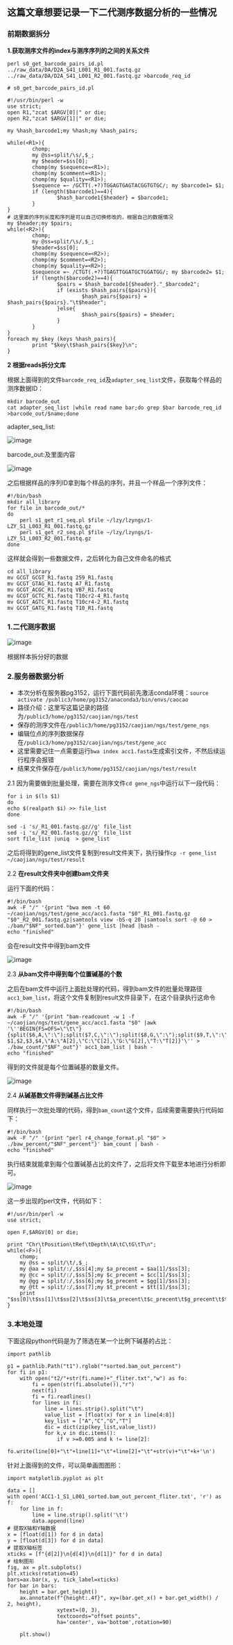 ## 这篇文章想要记录一下二代测序数据分析的一些情况
### 前期数据拆分

**1.获取测序文件的index与测序序列的之间的关系文件**

```
perl s0_get_barcode_pairs_id.pl ../raw_data/DA/D2A_S41_L001_R1_001.fastq.gz ../raw_data/DA/D2A_S41_L001_R2_001.fastq.gz >barcode_req_id
```

```
# s0_get_barcode_pairs_id.pl

#!/usr/bin/perl -w
use strict;
open R1,"zcat $ARGV[0]|" or die;
open R2,"zcat $ARGV[1]|" or die;

my %hash_barcode1;my %hash;my %hash_pairs;

while(<R1>){
        chomp;
        my @ss=split/\s/,$_;
        my $header=$ss[0];
        chomp(my $sequence=<R1>);
        chomp(my $comment=<R1>);
        chomp(my $quality=<R1>);
        $sequence =~ /GCTT(.+?)TGGAGTGAGTACGGTGTGC/; my $barcode1= $1;
        if (length($barcode1)==4){
                $hash_barcode1{$header} = $barcode1;
        }
}
# 这里面的序列长度和序列是可以自己切换修改的，根据自己的数据情况
my $header;my $pairs;
while(<R2>){
        chomp;
        my @ss=split/\s/,$_;
        $header=$ss[0];
        chomp(my $sequence=<R2>);
        chomp(my $comment=<R2>);
        chomp(my $quality=<R2>);
        $sequence =~ /CTGT(.+?)TGAGTTGGATGCTGGATGG/; my $barcode2= $1;
        if (length($barcode2)==4){
                $pairs = $hash_barcode1{$header}."_$barcode2";
                if (exists $hash_pairs{$pairs}){
                        $hash_pairs{$pairs} = $hash_pairs{$pairs}."\t$header";
                }else{
                        $hash_pairs{$pairs} = $header;
                }
        }
}
foreach my $key (keys %hash_pairs){
        print "$key\t$hash_pairs{$key}\n";
}
```
**2 根据reads拆分文库**

根据上面得到的文件`barcode_req_id`及`adapter_seq_list`文件，获取每个样品的测序数据ID：

```
mkdir barcode_out
cat adapter_seq_list |while read name bar;do grep $bar barcode_req_id >barcode_out/$name;done

```
adapter_seq_list:

![image](https://github.com/Raymundo-cj/the-biology-test/assets/64938817/58fdbc64-f0af-4389-bc40-3f4801f413f8)

barcode_out:及里面内容

![image](https://github.com/Raymundo-cj/the-biology-test/assets/64938817/7513a809-5cb2-4a9b-96d4-41da57055996)

之后根据样品的序列ID拿到每个样品的序列，并且一个样品一个序列文件：

```
#!/bin/bash
mkdir all_library
for file in barcode_out/*
do
    perl s1_get_r1_seq.pl $file ~/lzy/lzyngs/1-LZY_S1_L003_R1_001.fastq.gz
    perl s1_get_r2_seq.pl $file ~/lzy/lzyngs/1-LZY_S1_L003_R2_001.fastq.gz
done

```

这样就会得到一些数据文件，之后转化为自己文件命名的格式

```
cd all_library
mv GCGT_GCGT_R1.fastq 259_R1.fastq
mv GCGT_GTAG_R1.fastq A7_R1.fastq
mv GCGT_ACGC_R1.fastq VB7_R1.fastq
mv GCGT_GCTC_R1.fastq T10cr2-4_R1.fastq
mv GCGT_AGTC_R1.fastq T10cr4-2_R1.fastq
mv GCGT_GATG_R1.fastq T10_R1.fastq
```

### 1.二代测序数据
![image](https://github.com/Raymundo-cj/the-biology-test/assets/64938817/0345d56c-743a-4ae5-8e7d-4707d18da0f7)

根据样本拆分好的数据

### 2.服务器数据分析
* 本次分析在服务器pg3152，运行下面代码前先激活conda环境：`source activate /public3/home/pg3152/anaconda3/bin/envs/caocao`
* 路径介绍：这里写这篇记录的路径为`/public3/home/pg3152/caojian/ngs/test`
* 保存的测序文件在`/public3/home/pg3152/caojian/ngs/test/gene_ngs`
* 编辑位点的序列数据保存在`/public3/home/pg3152/caojian/ngs/test/gene_acc`
* 这里需要记住一点需要运行`bwa index acc1.fasta`生成索引文件，不然后续运行程序会报错
* 结果文件保存在`/public3/home/pg3152/caojian/ngs/test/result`

2.1 因为需要做到批量处理，需要在测序文件`cd gene_ngs`中运行以下一段代码：

```
for i in $(ls $1)
do 
echo $(realpath $i) >> file_list 
done

sed -i 's/_R1_001.fastq.gz//g' file_list
sed -i 's/_R2_001.fastq.gz//g' file_list
sort file_list |uniq  > gene_list
```
之后将得到的gene_list文件复制到result文件夹下，执行操作`cp -r gene_list ~/caojian/ngs/test/result`

2.2 **在result文件夹中创建bam文件夹**

运行下面的代码：

```
#!/bin/bash
awk -F "/" '{print "bwa mem -t 60 ~/caojian/ngs/test/gene_acc/acc1.fasta "$0"_R1_001.fastq.gz "$0"_R2_001.fastq.gz|samtools view -bS-q 20 |samtools sort -@ 60 > ./bam/"$NF"_sorted.bam"}' gene_list |head |bash -
echo "finished"
```
会在result文件中得到bam文件

![image](https://github.com/Raymundo-cj/the-biology-test/assets/64938817/1259f2e5-5c82-4acd-8f55-6a938d83c884)


2.3 **从bam文件中得到每个位置碱基的个数**

之后在bam文件中运行上面批处理的代码，得到bam文件的批量处理路径`acc1_bam_list`，将这个文件复制到result文件目录下，在这个目录执行这命令
```
#!/bin/bash
awk -F "/" '{print "bam-readcount -w 1 -f ~/caojian/ngs/test/gene_acc/acc1.fasta "$0" |awk '\''BEGIN{FS=OFS=\"\t\"}{split($6,A,\":\");split($7,C,\":\");split($8,G,\":\");split($9,T,\":\");print $1,$2,$3,$4,\"A:\"A[2],\"C:\"C[2],\"G:\"G[2],\"T:\"T[2]}'\'' > ./baw_count/"$NF"_out"}' acc1_bam_list | bash -
echo "finished"
```
得到的文件就是每个位置碱基的数量文件。

![image](https://github.com/Raymundo-cj/the-biology-test/assets/64938817/0cc5ffe3-1339-4fc3-9e6f-1b2a50bb3ac6)


2.4 **从碱基数文件得到碱基占比文件**

同样执行一次批处理的代码，得到`bam_count`这个文件，后续需要需要执行代码如下：

```
#!/bin/bash
awk -F "/" '{print "perl r4_change_format.pl "$0" > ./baw_percent/"$NF"_percent"}' bam_count | bash -
echo "finished"
```
执行结束就能拿到每个位置碱基占比的文件了，之后将文件下载至本地进行分析即可。

![image](https://github.com/Raymundo-cj/the-biology-test/assets/64938817/ccf1b364-cbb4-4c53-83ce-e283f29b4e68)

这一步出现的perl文件，代码如下：

```
#!/usr/bin/perl -w
use strict;

open F,$ARGV[0] or die;

print "Chr\tPosition\tRef\tDepth\tA\tC\tG\tT\n";
while(<F>){
	chomp;
	my @ss = split/\t/,$_;
	my @aa = split/:/,$ss[4];my $a_precent = $aa[1]/$ss[3];
	my @cc = split/:/,$ss[5];my $c_precent = $cc[1]/$ss[3];
	my @gg = split/:/,$ss[6];my $g_precent = $gg[1]/$ss[3];
	my @tt = split/:/,$ss[7];my $t_precent = $tt[1]/$ss[3];
	print "$ss[0]\t$ss[1]\t$ss[2]\t$ss[3]\t$a_precent\t$c_precent\t$g_precent\t$t_precent\n";
}
```
### 3.本地处理

下面这段python代码是为了筛选在某一个比例下碱基的占比：
```
import pathlib

p1 = pathlib.Path("t1").rglob("*sorted.bam_out_percent")
for fi in p1:
    with open("t2/"+str(fi.name)+"_fliter.txt","w") as fo:
        fi = open(str(fi.absolute()),"r")
        next(fi)
        fi = fi.readlines()
        for lines in fi:
            line = lines.strip().split("\t")
            value_list = [float(x) for x in line[4:8]]
            key_list = ["A","C","G","T"]
            dic = dict(zip(key_list,value_list))
            for k,v in dic.items():
                if v >=0.005 and k != line[2]:
                    fo.write(line[0]+"\t"+line[1]+"\t"+line[2]+"\t"+str(v)+"\t"+k+'\n')
```
针对上面得到的文件，可以简单画图图形：

```
import matplotlib.pyplot as plt

data = []
with open('ACC1-1_S1_L001_sorted.bam_out_percent_fliter.txt', 'r') as f:
    for line in f:
        line = line.strip().split('\t')
        data.append(line)
# 提取X轴和Y轴数据
x = [float(d[1]) for d in data]
y = [float(d[3]) for d in data]
# 提取X轴标签
xticks = [f"{d[2]}\n{d[4]}\n{d[1]}" for d in data]
# 绘制图形
fig, ax = plt.subplots()
plt.xticks(rotation=45)
bars=ax.bar(x, y, tick_label=xticks)
for bar in bars:
    height = bar.get_height()
    ax.annotate(f"{height:.4f}", xy=(bar.get_x() + bar.get_width() / 2, height),
                xytext=(0, 3), 
                textcoords="offset points",
                ha='center', va='bottom',rotation=90) 

    plt.show()
```












